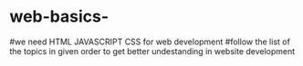 # web-basics-
#we need HTML JAVASCRIPT CSS for web development 
#follow the list of the topics in given order to get better undestanding in website development 
